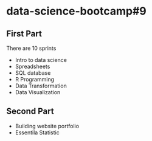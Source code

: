 # data-science-bootcamp#9

## First Part
There are 10 sprints
  - Intro to data science
  - Spreadsheets
  - SQL database
  - R Programming
  - Data Transformation
  - Data Visualization
## Second Part
  - Building website portfolio
  - Essentila Statistic
